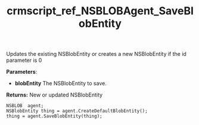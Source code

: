 ﻿---
title: crmscript_ref_NSBLOBAgent_SaveBlobEntity
description: NSBlobEntity SaveBlobEntity(NSBlobEntity blobEntity);
intellisense: NSBLOBAgent.SaveBlobEntity
keywords: NSBLOBAgent,SaveBlobEntity
so.topic: reference
---
	  
Updates the existing NSBlobEntity or creates a new NSBlobEntity if the id parameter is 0
	  
**Parameters**:
 - **blobEntity** The NSBlobEntity to save.

**Returns:** New or updated NSBlobEntity

```crmscript
NSBLOB  agent;
NSBlobEntity thing = agent.CreateDefaultBlobEntity();
thing = agent.SaveBlobEntity(thing);
```

